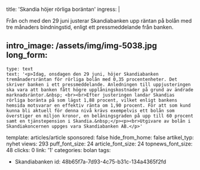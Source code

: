 title: 'Skandia höjer rörliga boräntan'
ingress: |
  <p>Från och med den 29 juni justerar Skandiabanken upp räntan på bolån med tre månaders bindningstid, enligt ett pressmeddelande från banken.
  </p>
  
intro_image: /assets/img/img-5038.jpg
long_form:
  -
    type: text
    text: '<p>Idag, onsdagen den 29 juni, höjer Skandiabanken tremånadersräntan för rörliga bolån med 0,35 procentenheter. Det skriver banken i ett pressmeddelande. Anledningen till uppjusteringen ska vara att banken fått högre upplåningskostnader på grund av ändrade marknadsräntor.&nbsp; <br><br>Efter justeringen landar Skandias rörliga boränta på som lägst 1,88 procent, vilket enligt bankens hemsida motsvarar en effektiv ränta om 1,90 procent. För att som kund kunna bli aktuell för denna nivå krävs exempelvis ett bolån som överstiger en miljon kronor, en belåningsgraden på upp till 60 procent samt en tjänstepension i Skandia.&nbsp;</p><p><br>Utgivare av bolån i Skandiakoncernen uppges vara Skandiabanken AB.</p>'
template: articles/article
sponsored: false
hide_from_home: false
artikel_typ: nyhet
views: 293
puff_font_size: 24
article_font_size: 24
topnews_font_size: 48
clicks: 0
link: '1'
categories: bolan
tags:
  - Skandiabanken
id: 48b65f7a-7d93-4c75-b31c-134a4365f2fd
